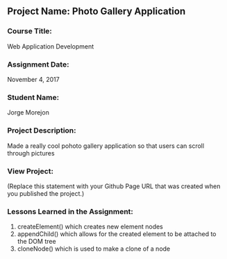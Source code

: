## Project Name:  Photo Gallery Application

### Course Title:
Web Application Development

### Assignment Date:  
November 4, 2017

### Student Name:  
Jorge Morejon

### Project Description:
Made a really cool pohoto gallery application so that users can scroll through pictures

### View Project:
(Replace this statement with your Github Page URL that was created when you 
 published the project.)

### Lessons Learned in the Assignment:
1. createElement() which creates new element nodes
2. appendChild() which allows for the created element to be attached to the DOM tree
3. cloneNode() which is used to make a clone of a node
